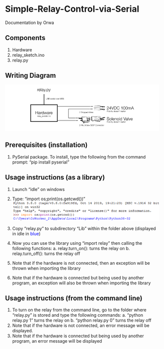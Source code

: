 # Simple-Relay-Control-via-Serial
Documentation by Orwa
## Components
1.	Hardware
2.	relay_sketch.ino
3.	relay.py
## Writing Diagram
![Alt text](https://github.com/Tianzhu9264/Simple-Relay-Control-via-Serial/blob/master/Writing%20Diagram.png?raw=true)

## Prerequisites (installation)
1.	PySerial package. To install, type the following from the command prompt:
“pip install pyserial”
## Usage instructions (as a library)
1. Launch “idle” on windows
2. Type: “import os;print(os.getcwd())”
![code](https://github.com/Tianzhu9264/Simple-Relay-Control-via-Serial/blob/master/code.png?raw=true)
    
3. Copy “relay.py” to subdirectory “Lib” within the folder above (displayed in idle in <font color=Blue>blue</font>)
4. Now you can use the library using “import relay” then calling the following functions:
    a.	relay.turn_on(): turns the relay on
    b.	relay.turn_off(): turns the relay off
5.	Note that if the hardware is not connected, then an exception will be thrown when importing the library
6.	Note that if the hardware is connected but being used by another program, an exception will also be thrown when importing the library

## Usage instructions (from the command line)
1.	To turn on the relay from the command line, go to the folder where “relay.py” is stored and type the following commands:
    a.	“python relay.py 1” turns the relay on
    b.	“python relay.py 0” turns the relay off
2.	Note that if the hardware is not connected, an error message will be displayed.
3.	Note that if the hardware is connected but being used by another program, an error message will be displayed
